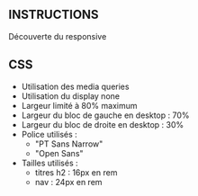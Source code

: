 ## INSTRUCTIONS
Découverte du responsive

## CSS
- Utilisation des media queries
- Utilisation du display none
- Largeur limité à 80% maximum
- Largeur du bloc de gauche en desktop : 70%
- Largeur du bloc de droite en desktop : 30%
- Police utilisés :
    - "PT Sans Narrow"
    - "Open Sans"
- Tailles utilisés :
    - titres h2 : 16px en rem
    - nav : 24px en rem
